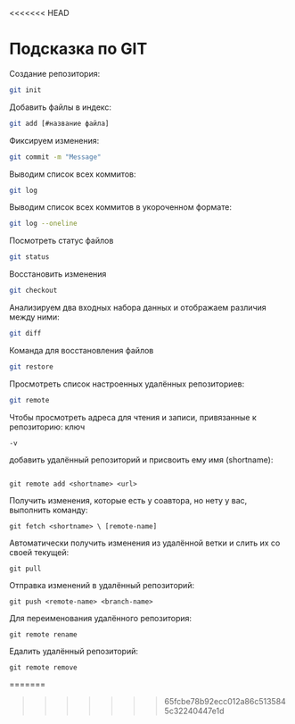 <<<<<<< HEAD
# Подсказка по GIT

Создание репозитория:
```sh
git init
```
Добавить файлы в индекс: 
```sh
git add [#название файла]
```
Фиксируем изменения:
```sh
git commit -m "Message"
```
Выводим список всех коммитов:
```sh
git log
```
Выводим список всех коммитов в укороченном формате:
```sh
git log --oneline
```

Посмотреть статус файлов
```sh
git status
```

Восстановить изменения
```sh
git checkout
```
Анализируем два входных набора данных и отображаем различия между ними:
```sh
git diff
```

Команда для восстановления файлов
```sh
git restore
```

Просмотреть список настроенных удалённых репозиториев:
```sh
git remote
```

Чтобы просмотреть адреса для чтения и записи, привязанные к репозиторию: ключ 
```
-v
``` 

добавить удалённый репозиторий и присвоить ему имя (shortname):
```

git remote add <shortname> <url>
```

Получить изменения, которые есть у соавтора, но нету у вас, выполнить команду:
```
git fetch <shortname> \ [remote-name]
```

Автоматически получить изменения из удалённой ветки и слить их со своей текущей:
```
git pull
```

Отправка изменений в удалённый репозиторий:
```
git push <remote-name> <branch-name>
```

Для переименования удалённого репозитория:
```
git remote rename
```

Eдалить удалённый репозиторий:
```
git remote remove
```
=======

>>>>>>> 65fcbe78b92ecc012a86c5135845c32240447e1d

